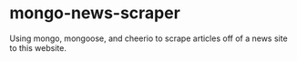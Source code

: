 # mongo-news-scraper
Using mongo, mongoose, and cheerio to scrape articles off of a news site to this website.
